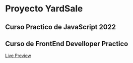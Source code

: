 # Proyecto YardSale
## Curso Practico de JavaScript 2022
## Curso de FrontEnd Develloper Practico

[Live Preview](https://pikyr.github.io/proyectoCursoPracticoJS-YardSale/src/index.html)
